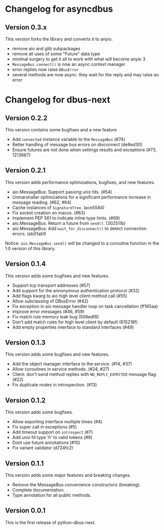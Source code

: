 # Changelog for asyncdbus

## Version 0.3.x

This version forks the library and converts it to anyio.

* remove aio and glib subpackages
* remove all uses of some "Future" data type
* minimal surgery to get it all to work with what will become anyio 3
* `MessageBus.connect()` is now an async context manager
* error replies now raise `DBusError`
* several methods are now async: they wait for the reply
  and may raise an error


# Changelog for dbus-next

## Version 0.2.2

This version contains some bugfixes and a new feature

* Add `connected` instance variable to the `MessageBus` (#74)
* Better handling of message bus errors on disconnect (de8ed30)
* Ensure futures are not done when settings results and exceptions (#73, 1213667)

## Version 0.2.1

This version adds performance optimizations, bugfixes, and new features.

* aio.MessageBus: Support passing unix fds. (#54)
* Unmarshaller optimizations for a significant performance increase in message reading. (#62, #64)
* Cache instances of `SignatureTree`. (ace5584)
* Fix socket creation on macos. (#63)
* Implement PEP 561 to indicate inline type hints. (#69)
* aio.MessageBus: Return a future from `send()`. (302511b)
* aio.MessageBus: Add `wait_for_disconnect()` to detect connection errors. (ab01ab1)

Notice: `aio.MessageBus.send()` will be changed to a coroutine function in the 1.0 version of this library.

## Version 0.1.4

This version adds some bugfixes and new features.

* Support tcp transport addresses (#57)
* Add support for the annonymous authentication protocol (#32)
* Add flags kwarg to aio high level client method call (#55)
* Allow subclassing of DBusError (#42)
* Fix exception in aio message handler loop on task cancellation (ff165aa)
* Improve error messages (#46, #59)
* Fix match rule memory leak bug (508edf8)
* Don't add match rules for high level client by default (615218f)
* Add empty properties interface to standard interfaces (#49)

## Version 0.1.3

This version adds some bugfixes and new features.

* Add the object manager interface to the service. (#14, #37)
* Allow coroutines in service methods. (#24, #27)
* Client: don't send method replies with `NO_REPLY_EXPECTED` message flag. (#22)
* Fix duplicate nodes in introspection. (#13)

## Version 0.1.2

This version adds some bugfixes.

* Allow exporting interface multiple times (#4)
* Fix super call in exceptions (#5)
* Add timeout support on `introspect` (#7)
* Add unix fd type 'h' to valid tokens (#9)
* Dont use future annotations (#10)
* Fix variant validator (d724fc2)

## Version 0.1.1

This version adds some major features and breaking changes.

* Remove the MessageBus convenience constructors (breaking).
* Complete documentation.
* Type annotation for all public methods.

## Version 0.0.1

This is the first release of python-dbus-next.
